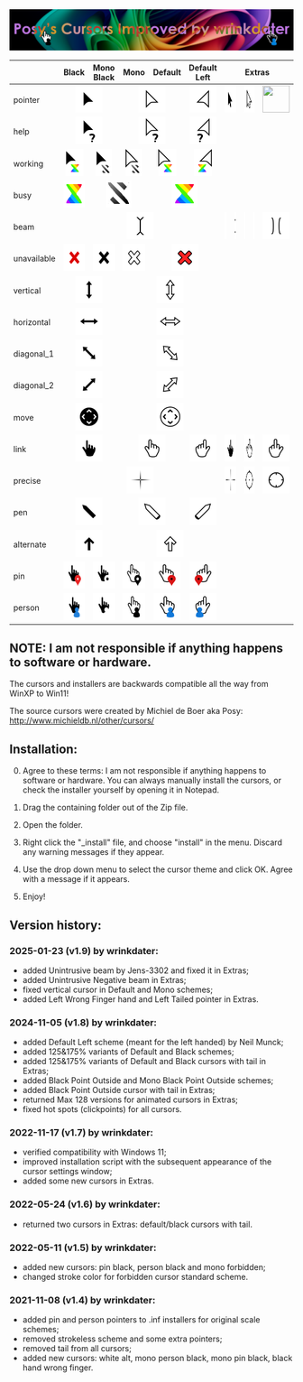 <img alt="Posys Cursors Improved by wrinkdater" src="./Showcase Images/Posys Cursors Improved by wrinkdater.png" />


<table><thead>
  <tr>
    <th></th>
    <th>Black</th>
    <th>Mono<br>Black</th>
    <th>Mono</th>
    <th>Default</th>
    <th>Default<br>Left</th>
    <th colspan="5">Extras</th>
  </tr></thead>
<tbody>
  <tr>
    <td>pointer</td>
    <td colspan="2" align="center"><img src="https://raw.githubusercontent.com/wrinkdater/Posys-Cursors-Improved-by-wrinkdater/refs/heads/main/Showcase%20Images/Black%20%26%20Mono%20Black/pointer.png" width="48" height="48"></td>
    <td colspan="2" align="center"><img src="https://raw.githubusercontent.com/wrinkdater/Posys-Cursors-Improved-by-wrinkdater/refs/heads/main/Showcase%20Images/Default%20%26%20Mono/pointer.png" width="48" height="48"></td>
    <td align="center"><img src="https://raw.githubusercontent.com/wrinkdater/Posys-Cursors-Improved-by-wrinkdater/refs/heads/main/Showcase%20Images/Default%20Left/pointer.png" width="48" height="48"></td>
    <td colspan="2" align="center"><img src="https://raw.githubusercontent.com/wrinkdater/Posys-Cursors-Improved-by-wrinkdater/refs/heads/main/Showcase%20Images/Extras/Tailed%20pointers/Black%20pointer.png" width="48" height="48"></td>
    <td colspan="2" align="center"><img src="https://raw.githubusercontent.com/wrinkdater/Posys-Cursors-Improved-by-wrinkdater/refs/heads/main/Showcase%20Images/Extras/Tailed%20pointers/pointer.png" alt="Image" width="48" height="48"></td>
    <td align="center"><img src="https://raw.githubusercontent.com/wrinkdater/Posys-Cursors-Improved-by-wrinkdater/refs/heads/main/Showcase%20Images/Extras/Tailed%20pointers/Left%20Tailed%20pointer.png" width="48" height="48"></td>
  </tr>
  <tr>
    <td>help</td>
    <td colspan="2" align="center"><img src="https://raw.githubusercontent.com/wrinkdater/Posys-Cursors-Improved-by-wrinkdater/refs/heads/main/Showcase%20Images/Black%20%26%20Mono%20Black/help.png" width="48" height="48"></td>
    <td colspan="2" align="center"><img src="https://raw.githubusercontent.com/wrinkdater/Posys-Cursors-Improved-by-wrinkdater/refs/heads/main/Showcase%20Images/Default%20%26%20Mono/help.png" width="48" height="48"></td>
    <td align="center"><img src="https://raw.githubusercontent.com/wrinkdater/Posys-Cursors-Improved-by-wrinkdater/refs/heads/main/Showcase%20Images/Default%20Left/help.png" width="48" height="48"></td>
    <td colspan="5" rowspan="3"></td>
  </tr>
  <tr>
    <td>working</td>
    <td align="center"><img src="https://raw.githubusercontent.com/wrinkdater/Posys-Cursors-Improved-by-wrinkdater/refs/heads/main/Showcase%20Images/Black/working.gif" width="32" height="48"></td>
    <td align="center"><img src="https://raw.githubusercontent.com/wrinkdater/Posys-Cursors-Improved-by-wrinkdater/refs/heads/main/Showcase%20Images/Mono%20Black/working.gif" width="29" height="48"></td>
    <td align="center"><img src="https://raw.githubusercontent.com/wrinkdater/Posys-Cursors-Improved-by-wrinkdater/refs/heads/main/Showcase%20Images/Mono/working.gif" width="29" height="48"></td>
    <td align="center"><img src="https://raw.githubusercontent.com/wrinkdater/Posys-Cursors-Improved-by-wrinkdater/refs/heads/main/Showcase%20Images/Default/working.gif" width="32" height="48"></td>
    <td align="center"><img src="https://raw.githubusercontent.com/wrinkdater/Posys-Cursors-Improved-by-wrinkdater/refs/heads/main/Showcase%20Images/Default%20Left/working.gif" width="32" height="48"></td>
  </tr>
  <tr>
    <td>busy</td>
    <td align="center"><img src="https://raw.githubusercontent.com/wrinkdater/Posys-Cursors-Improved-by-wrinkdater/refs/heads/main/Showcase%20Images/Default/busy.gif" width="46" height="48"></td>
    <td colspan="2" align="center"><img src="https://raw.githubusercontent.com/wrinkdater/Posys-Cursors-Improved-by-wrinkdater/refs/heads/main/Showcase%20Images/Mono%20%26%20Mono%20Black/busy.gif" alt="Image" width="46" height="48"></td>
    <td colspan="2" align="center"><img src="https://raw.githubusercontent.com/wrinkdater/Posys-Cursors-Improved-by-wrinkdater/refs/heads/main/Showcase%20Images/Default/busy.gif" width="46" height="48"></td>
  </tr>
  <tr>
    <td>beam</td>
    <td colspan="5" align="center"><img src="https://raw.githubusercontent.com/wrinkdater/Posys-Cursors-Improved-by-wrinkdater/refs/heads/main/Showcase%20Images/beamm.png" width="48" height="48"></td>
    <td align="center"><img src="https://raw.githubusercontent.com/wrinkdater/Posys-Cursors-Improved-by-wrinkdater/refs/heads/main/Showcase%20Images/Extras/beam/Negative%20beam.png" width="48" height="48"></td>
    <td align="center"><img src="https://raw.githubusercontent.com/wrinkdater/Posys-Cursors-Improved-by-wrinkdater/refs/heads/main/Showcase%20Images/Extras/beam/Unintrusive%20beam.png" width="48" height="48"></td>
    <td align="center"><img src="https://raw.githubusercontent.com/wrinkdater/Posys-Cursors-Improved-by-wrinkdater/refs/heads/main/Showcase%20Images/Extras/beam/Unintrusive%20Negative%20beam.png" width="48" height="48"></td>
    <td align="center"><img src="https://raw.githubusercontent.com/wrinkdater/Posys-Cursors-Improved-by-wrinkdater/refs/heads/main/Showcase%20Images/Extras/beam/Free%20Center%20beam.png" width="48" height="48"></td>
    <td align="center"><img src="https://raw.githubusercontent.com/wrinkdater/Posys-Cursors-Improved-by-wrinkdater/refs/heads/main/Showcase%20Images/Extras/beam/Free%20Center%20Negative%20beam.png" width="48" height="48"></td>
  </tr>
  <tr>
    <td>unavailable</td>
    <td align="center"><img src="https://raw.githubusercontent.com/wrinkdater/Posys-Cursors-Improved-by-wrinkdater/refs/heads/main/Showcase%20Images/Black/unavailable.png" width="48" height="48"></td>
    <td align="center"><img src="https://raw.githubusercontent.com/wrinkdater/Posys-Cursors-Improved-by-wrinkdater/refs/heads/main/Showcase%20Images/Mono%20Black/unavailable.png" width="48" height="48"></td>
    <td align="center"><img src="https://raw.githubusercontent.com/wrinkdater/Posys-Cursors-Improved-by-wrinkdater/refs/heads/main/Showcase%20Images/Mono/unavailable.png" width="48" height="48"></td>
    <td colspan="2" align="center"><img src="https://raw.githubusercontent.com/wrinkdater/Posys-Cursors-Improved-by-wrinkdater/refs/heads/main/Showcase%20Images/Default/unavailable.png" width="48" height="48"></td>
    <td colspan="5" rowspan="6"></td>
  </tr>
  <tr>
    <td>vertical</td>
    <td colspan="2" align="center"><img src="https://raw.githubusercontent.com/wrinkdater/Posys-Cursors-Improved-by-wrinkdater/refs/heads/main/Showcase%20Images/Black%20%26%20Mono%20Black/vertical.png" width="48" height="48"></td>
    <td colspan="3" align="center"><img src="https://raw.githubusercontent.com/wrinkdater/Posys-Cursors-Improved-by-wrinkdater/refs/heads/main/Showcase%20Images/Default%20%26%20Mono/vertical.png" alt="Image" width="48" height="48"></td>
  </tr>
  <tr>
    <td>horizontal</td>
    <td colspan="2" align="center"><img src="https://raw.githubusercontent.com/wrinkdater/Posys-Cursors-Improved-by-wrinkdater/refs/heads/main/Showcase%20Images/Black%20%26%20Mono%20Black/horizontal.png" width="48" height="48"></td>
    <td colspan="3" align="center"><img src="https://raw.githubusercontent.com/wrinkdater/Posys-Cursors-Improved-by-wrinkdater/refs/heads/main/Showcase%20Images/Default%20%26%20Mono/horizontal.png" width="48" height="48"></td>
  </tr>
  <tr>
    <td>diagonal_1</td>
    <td colspan="2" align="center"><img src="https://raw.githubusercontent.com/wrinkdater/Posys-Cursors-Improved-by-wrinkdater/refs/heads/main/Showcase%20Images/Black%20%26%20Mono%20Black/diagonal_1.png" width="48" height="48"></td>
    <td colspan="3" align="center"><img src="https://raw.githubusercontent.com/wrinkdater/Posys-Cursors-Improved-by-wrinkdater/refs/heads/main/Showcase%20Images/Default%20%26%20Mono/diagonal_1.png" width="48" height="48"></td>
  </tr>
  <tr>
    <td>diagonal_2</td>
    <td colspan="2" align="center"><img src="https://raw.githubusercontent.com/wrinkdater/Posys-Cursors-Improved-by-wrinkdater/refs/heads/main/Showcase%20Images/Black%20%26%20Mono%20Black/diagonal_2.png" width="48" height="48"></td>
    <td colspan="3" align="center"><img src="https://raw.githubusercontent.com/wrinkdater/Posys-Cursors-Improved-by-wrinkdater/refs/heads/main/Showcase%20Images/Default%20%26%20Mono/diagonal_2.png" width="48" height="48"></td>
  </tr>
  <tr>
    <td>move</td>
    <td colspan="2" align="center"><img src="https://raw.githubusercontent.com/wrinkdater/Posys-Cursors-Improved-by-wrinkdater/refs/heads/main/Showcase%20Images/Black%20%26%20Mono%20Black/move.png" width="48" height="48"></td>
    <td colspan="3" align="center"><img src="https://raw.githubusercontent.com/wrinkdater/Posys-Cursors-Improved-by-wrinkdater/refs/heads/main/Showcase%20Images/Default%20%26%20Mono/move.png" width="48" height="48"></td>
  </tr>
  <tr>
    <td>link</td>
    <td colspan="2" align="center"><img src="https://raw.githubusercontent.com/wrinkdater/Posys-Cursors-Improved-by-wrinkdater/refs/heads/main/Showcase%20Images/Black%20%26%20Mono%20Black/link.png" width="48" height="48"></td>
    <td colspan="2" align="center"><img src="https://raw.githubusercontent.com/wrinkdater/Posys-Cursors-Improved-by-wrinkdater/refs/heads/main/Showcase%20Images/Default%20%26%20Mono/link.png" width="48" height="48"></td>
    <td align="center"><img src="https://raw.githubusercontent.com/wrinkdater/Posys-Cursors-Improved-by-wrinkdater/refs/heads/main/Showcase%20Images/Default%20Left/link_.png" width="48" height="48"></td>
    <td colspan="2" align="center"><img src="https://raw.githubusercontent.com/wrinkdater/Posys-Cursors-Improved-by-wrinkdater/refs/heads/main/Showcase%20Images/Extras/Wrong%20Finger%20link/Black%20link.png" width="48" height="48"></td>
    <td colspan="2" align="center"><img src="https://raw.githubusercontent.com/wrinkdater/Posys-Cursors-Improved-by-wrinkdater/refs/heads/main/Showcase%20Images/Extras/Wrong%20Finger%20link/link.png" width="48" height="48"></td>
    <td align="center"><img src="https://raw.githubusercontent.com/wrinkdater/Posys-Cursors-Improved-by-wrinkdater/refs/heads/main/Showcase%20Images/Extras/Wrong%20Finger%20link/Left%20link.png" alt="Image" width="48" height="48"></td>
  </tr>
  <tr>
    <td>precise</td>
    <td colspan="5" align="center"><img src="https://raw.githubusercontent.com/wrinkdater/Posys-Cursors-Improved-by-wrinkdater/refs/heads/main/Showcase%20Images/precise.png" width="48" height="48"></td>
    <td colspan="2" align="center"><img src="https://raw.githubusercontent.com/wrinkdater/Posys-Cursors-Improved-by-wrinkdater/refs/heads/main/Showcase%20Images/Extras/precise/Negative%20precise.png" width="48" height="48"></td>
    <td colspan="2" align="center"><img src="https://raw.githubusercontent.com/wrinkdater/Posys-Cursors-Improved-by-wrinkdater/refs/heads/main/Showcase%20Images/Extras/precise/precise%20v2.png" width="48" height="48"></td>
    <td align="center"><img src="https://raw.githubusercontent.com/wrinkdater/Posys-Cursors-Improved-by-wrinkdater/refs/heads/main/Showcase%20Images/Extras/precise/Negative%20precise%20v2.png" alt="Image" width="48" height="48"></td>
  </tr>
  <tr>
    <td>pen</td>
    <td colspan="2" align="center"><img src="https://raw.githubusercontent.com/wrinkdater/Posys-Cursors-Improved-by-wrinkdater/refs/heads/main/Showcase%20Images/Black%20%26%20Mono%20Black/pen.png" width="48" height="48"></td>
    <td colspan="2" align="center"><img src="https://raw.githubusercontent.com/wrinkdater/Posys-Cursors-Improved-by-wrinkdater/refs/heads/main/Showcase%20Images/Default%20%26%20Mono/pen.png" width="48" height="48"></td>
    <td align="center"><img src="https://raw.githubusercontent.com/wrinkdater/Posys-Cursors-Improved-by-wrinkdater/refs/heads/main/Showcase%20Images/Default%20Left/pen.png" width="48" height="48"></td>
    <td colspan="5" rowspan="4"></td>
  </tr>
  <tr>
    <td>alternate</td>
    <td colspan="2" align="center"><img src="https://raw.githubusercontent.com/wrinkdater/Posys-Cursors-Improved-by-wrinkdater/refs/heads/main/Showcase%20Images/Black%20%26%20Mono%20Black/alt.png" width="48" height="48"></td>
    <td colspan="3" align="center"><img src="https://raw.githubusercontent.com/wrinkdater/Posys-Cursors-Improved-by-wrinkdater/refs/heads/main/Showcase%20Images/Default%20%26%20Mono/alt.png" width="48" height="48"></td>
  </tr>
  <tr>
    <td>pin</td>
    <td align="center"><img src="https://raw.githubusercontent.com/wrinkdater/Posys-Cursors-Improved-by-wrinkdater/refs/heads/main/Showcase%20Images/Black/pin.png" width="48" height="48"></td>
    <td align="center"><img src="https://raw.githubusercontent.com/wrinkdater/Posys-Cursors-Improved-by-wrinkdater/refs/heads/main/Showcase%20Images/Mono%20Black/pin.png" width="48" height="48"></td>
    <td align="center"><img src="https://raw.githubusercontent.com/wrinkdater/Posys-Cursors-Improved-by-wrinkdater/refs/heads/main/Showcase%20Images/Mono/pin.png" width="48" height="48"></td>
    <td align="center"><img src="https://raw.githubusercontent.com/wrinkdater/Posys-Cursors-Improved-by-wrinkdater/refs/heads/main/Showcase%20Images/Default/pin.png" width="48" height="48"></td>
    <td align="center"><img src="https://raw.githubusercontent.com/wrinkdater/Posys-Cursors-Improved-by-wrinkdater/refs/heads/main/Showcase%20Images/Default%20Left/pin.png" width="48" height="48"></td>
  </tr>
  <tr>
    <td>person</td>
    <td align="center"><img src="https://raw.githubusercontent.com/wrinkdater/Posys-Cursors-Improved-by-wrinkdater/refs/heads/main/Showcase%20Images/Black/person.png" width="48" height="48"></td>
    <td align="center"><img src="https://raw.githubusercontent.com/wrinkdater/Posys-Cursors-Improved-by-wrinkdater/refs/heads/main/Showcase%20Images/Mono%20Black/person.png" width="48" height="48"></td>
    <td align="center"><img src="https://raw.githubusercontent.com/wrinkdater/Posys-Cursors-Improved-by-wrinkdater/refs/heads/main/Showcase%20Images/Mono/person.png" width="48" height="48"></td>
    <td align="center"><img src="https://raw.githubusercontent.com/wrinkdater/Posys-Cursors-Improved-by-wrinkdater/refs/heads/main/Showcase%20Images/Default/person.png" width="48" height="48"></td>
    <td align="center"><img src="https://raw.githubusercontent.com/wrinkdater/Posys-Cursors-Improved-by-wrinkdater/refs/heads/main/Showcase%20Images/Default%20Left/person.png" width="48" height="48"></td>
  </tr>
</tbody></table>


## NOTE: I am not responsible if anything happens to software or hardware.

The cursors and installers are backwards compatible all the way from WinXP to Win11!

The source cursors were created by Michiel de Boer aka Posy: http://www.michieldb.nl/other/cursors/

## Installation:

0. Agree to these terms: I am not responsible if anything happens to software or hardware.
You can always manually install the cursors, or check the installer yourself by opening it in Notepad.

1. Drag the containing folder out of the Zip file.

2. Open the folder.

3. Right click the "_install" file, and choose "install" in the menu. Discard any warning messages if they appear.

4. Use the drop down menu to select the cursor theme and click OK. Agree with a message if it appears.

5. Enjoy!

## Version history:

### 2025-01-23 (v1.9) by wrinkdater:
- added Unintrusive beam by Jens-3302 and fixed it in Extras;
- added Unintrusive Negative beam in Extras;
- fixed vertical cursor in Default and Mono schemes;
- added Left Wrong Finger hand and Left Tailed pointer in Extras.

### 2024-11-05 (v1.8) by wrinkdater:
- added Default Left scheme (meant for the left handed) by Neil Munck;
- added 125&175% variants of Default and Black schemes;
- added 125&175% variants of Default and Black cursors with tail in Extras;
- added Black Point Outside and Mono Black Point Outside schemes;
- added Black Point Outside cursor with tail in Extras;
- returned Max 128 versions for animated cursors in Extras;
- fixed hot spots (clickpoints) for all cursors.

### 2022-11-17 (v1.7) by wrinkdater:
- verified compatibility with Windows 11;
- improved installation script with the subsequent appearance of the cursor settings window;
- added some new cursors in Extras.

### 2022-05-24 (v1.6) by wrinkdater:
- returned two cursors in Extras: default/black cursors with tail.

### 2022-05-11 (v1.5) by wrinkdater:
- added new cursors: pin black, person black and mono forbidden;
- changed stroke color for forbidden cursor standard scheme.

### 2021-11-08 (v1.4) by wrinkdater: 
- added pin and person pointers to .inf installers for original scale schemes;
- removed strokeless scheme and some extra pointers;
- removed tail from all cursors;
- added new cursors: white alt, mono person black, mono pin black, black hand wrong finger.
